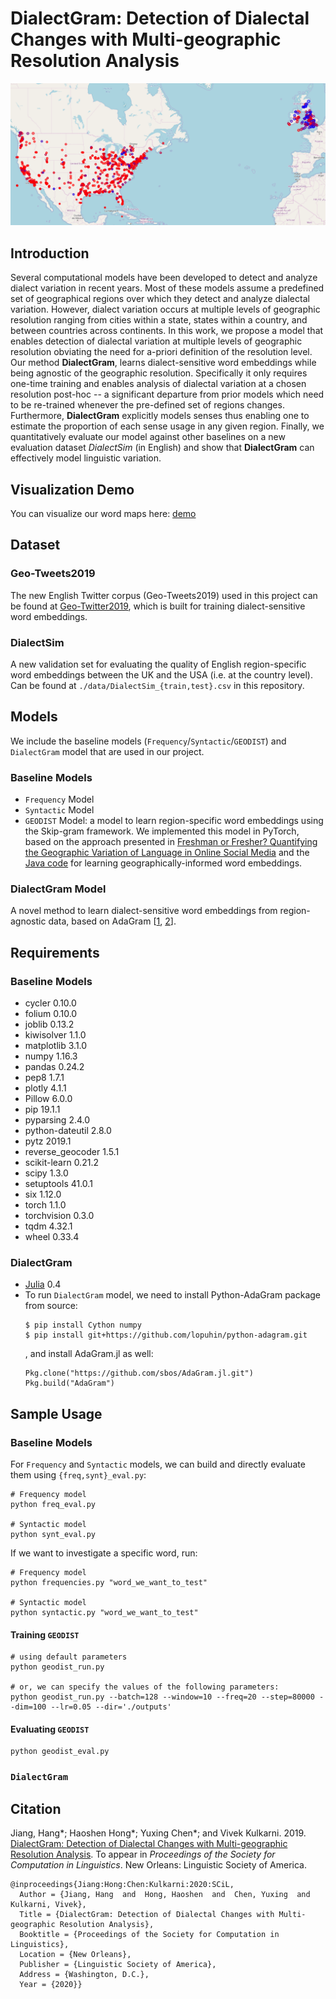 # DialectGram: Detection of Dialectal Changes with Multi-geographic Resolution Analysis

![heat-map-gas](./image/gas.png?raw=true "Word heat map of gas")

## Introduction
Several computational models have been developed to detect and analyze dialect variation in recent years. Most of these models assume a predefined set of geographical regions over which they detect and analyze dialectal variation. However, dialect variation occurs at multiple levels of geographic resolution ranging from cities within a state, states within a country, and between countries across continents. In this work, we propose a model that enables detection of dialectal variation at multiple levels of geographic resolution obviating the need for a-priori definition of the resolution level. Our method **DialectGram**, learns dialect-sensitive word embeddings while being agnostic of the geographic resolution. Specifically it only requires one-time training and enables analysis of dialectal variation at a chosen resolution post-hoc -- a significant departure from prior models which need to be re-trained whenever the pre-defined set of regions changes. Furthermore, **DialectGram** explicitly models senses thus enabling one to estimate the proportion of each sense usage in any given region. Finally, we quantitatively evaluate our model against other baselines on a new evaluation dataset *DialectSim* (in English) and show that **DialectGram** can effectively model linguistic variation.

## Visualization Demo
You can visualize our word maps here: [demo](https://yuxingch.github.io/DialectGram/demo/main.html)

## Dataset
### Geo-Tweets2019
The new English Twitter corpus (Geo-Tweets2019) used in this project can be found at [Geo-Twitter2019](https://github.com/hjian42/Geo-Twitter2019), which is built for training dialect-sensitive word embeddings.

### DialectSim
A new validation set for evaluating the quality of English region-specific word embeddings between the UK and the USA (i.e. at the country level). Can be found at `./data/DialectSim_{train,test}.csv` in this repository.

## Models
We include the baseline models (`Frequency`/`Syntactic`/`GEODIST`) and `DialectGram` model that are used in our project.
### Baseline Models
  - `Frequency` Model
  - `Syntactic` Model
  - `GEODIST` Model: a model to learn region-specific word embeddings using the Skip-gram framework. We implemented this model in PyTorch, based on the approach presented in [Freshman or Fresher? Quantifying the Geographic Variation of Language in Online Social Media](https://arxiv.org/pdf/1510.06786.pdf) and the [Java code](https://github.com/dbamman/geoSGLM) for learning geographically-informed word embeddings. 

### DialectGram Model 
A novel method to learn dialect-sensitive word embeddings from region-agnostic data, based on AdaGram \[[1](https://github.com/sbos/AdaGram.jl), [2](https://github.com/lopuhin/python-adagram)\].

## Requirements
### Baseline Models
- cycler            0.10.0 
- folium            0.10.0
- joblib            0.13.2 
- kiwisolver        1.1.0  
- matplotlib        3.1.0  
- numpy             1.16.3 
- pandas            0.24.2 
- pep8              1.7.1
- plotly            4.1.1  
- Pillow            6.0.0  
- pip               19.1.1 
- pyparsing         2.4.0  
- python-dateutil   2.8.0  
- pytz              2019.1
- reverse_geocoder  1.5.1
- scikit-learn    0.21.2 
- scipy           1.3.0  
- setuptools      41.0.1 
- six             1.12.0 
- torch           1.1.0  
- torchvision     0.3.0  
- tqdm            4.32.1 
- wheel           0.33.4

### DialectGram
- [Julia](https://github.com/JuliaLang/julia) 0.4
- To run `DialectGram` model, we need to install Python-AdaGram package from source:
  ```
  $ pip install Cython numpy
  $ pip install git+https://github.com/lopuhin/python-adagram.git
  ```
  , and install AdaGram.jl as well:
  ```
  Pkg.clone("https://github.com/sbos/AdaGram.jl.git")
  Pkg.build("AdaGram")
  ```

## Sample Usage
### Baseline Models
For `Frequency` and `Syntactic` models, we can build and directly evaluate them using `{freq,synt}_eval.py`:
```
# Frequency model
python freq_eval.py

# Syntactic model
python synt_eval.py
```
If we want to investigate a specific word, run:
```
# Frequency model
python frequencies.py "word_we_want_to_test"

# Syntactic model
python syntactic.py "word_we_want_to_test"
```

#### Training `GEODIST`
```
# using default parameters
python geodist_run.py

# or, we can specify the values of the following parameters:
python geodist_run.py --batch=128 --window=10 --freq=20 --step=80000 --dim=100 --lr=0.05 --dir='./outputs'
```
#### Evaluating `GEODIST`
```
python geodist_eval.py
```

### `DialectGram`


## Citation
Jiang, Hang*; Haoshen Hong*; Yuxing Chen*; and Vivek Kulkarni. 2019. [DialectGram: Detection of Dialectal Changes with Multi-geographic Resolution Analysis](https://arxiv.org/abs/1910.01818). To appear in *Proceedings of the Society for Computation in Linguistics*. New Orleans: Linguistic Society of America. 

```
@inproceedings{Jiang:Hong:Chen:Kulkarni:2020:SCiL,
  Author = {Jiang, Hang  and  Hong, Haoshen  and  Chen, Yuxing  and  Kulkarni, Vivek},
  Title = {DialectGram: Detection of Dialectal Changes with Multi-geographic Resolution Analysis},
  Booktitle = {Proceedings of the Society for Computation in Linguistics},
  Location = {New Orleans},
  Publisher = {Linguistic Society of America},
  Address = {Washington, D.C.},
  Year = {2020}}
```
